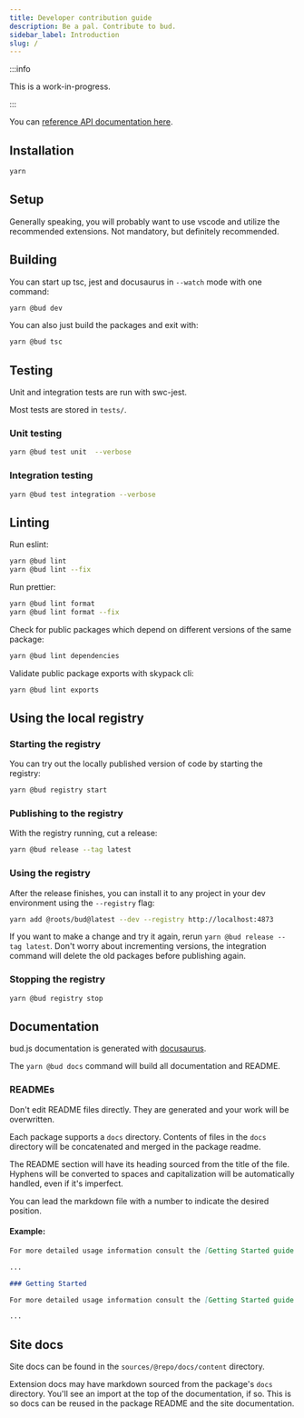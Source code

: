```yaml
---
title: Developer contribution guide
description: Be a pal. Contribute to bud.
sidebar_label: Introduction
slug: /
---
```


:::info

This is a work-in-progress.

:::

You can [reference API documentation here](https://bud.js.org/dev/api/).

## Installation

```sh
yarn
```

## Setup

Generally speaking, you will probably want to use vscode and utilize the recommended extensions. Not mandatory, but definitely recommended.

## Building

You can start up tsc, jest and docusaurus in `--watch` mode with one command:

```sh
yarn @bud dev
```

You can also just build the packages and exit with:

```sh
yarn @bud tsc
```

## Testing

Unit and integration tests are run with swc-jest.

Most tests are stored in `tests/`.

### Unit testing

```sh
yarn @bud test unit  --verbose
```

### Integration testing

```sh
yarn @bud test integration --verbose
```

## Linting

Run eslint:

```sh
yarn @bud lint
yarn @bud lint --fix
```

Run prettier:

```sh
yarn @bud lint format
yarn @bud lint format --fix
```

Check for public packages which depend on different versions of the same package:

```sh
yarn @bud lint dependencies
```

Validate public package exports with skypack cli:

```sh
yarn @bud lint exports
```

## Using the local registry

### Starting the registry

You can try out the locally published version of code by starting the registry:

```sh
yarn @bud registry start
```

### Publishing to the registry

With the registry running, cut a release:

```sh
yarn @bud release --tag latest
```

### Using the registry

After the release finishes, you can install it to any project in your dev environment using the `--registry` flag:

```sh
yarn add @roots/bud@latest --dev --registry http://localhost:4873
```

If you want to make a change and try it again, rerun `yarn @bud release --tag latest`. Don't worry about incrementing versions, the integration command will delete the old packages before publishing again.

### Stopping the registry

```sh
yarn @bud registry stop
```

## Documentation

bud.js documentation is generated with [docusaurus](https://docusaurus.io/).

The `yarn @bud docs` command will build all documentation and README.

### READMEs

Don't edit README files directly. They are generated and your work will be overwritten.

Each package supports a `docs` directory. Contents of files in the `docs` directory will be concatenated and merged in the package readme.

The README section will have its heading sourced from the title of the file. Hyphens will be converted to spaces and capitalization will be automatically handled, even if it's imperfect.

You can lead the markdown file with a number to indicate the desired position.

#### Example:

```md title="./sources/@roots/bud/docs/01-getting-started.md"
For more detailed usage information consult the [Getting Started guide on bud.js.org](https://bud.js.org/guides/getting-started)
```

```md title="./sources/@roots/bud/README.md"
...

### Getting Started

For more detailed usage information consult the [Getting Started guide on bud.js.org](https://bud.js.org/guides/getting-started)

...
```

## Site docs

Site docs can be found in the `sources/@repo/docs/content` directory.

Extension docs may have markdown sourced from the package's `docs` directory. You'll see an import at the top of the documentation, if so. This is so docs can be reused in the package README and the site documentation.
